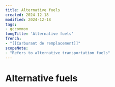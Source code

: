 ```yaml
---
title: Alternative fuels
created: 2024-12-18
modified: 2024-12-18
tags:
- gccommon
longTitle: 'Alternative fuels'
french:
- "[[Carburant de remplacement]]"
scopeNote:
- "Refers to alternative transportation fuels"
---
```

# Alternative fuels
